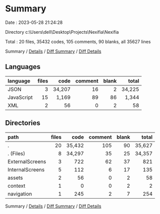 # Summary

Date : 2023-05-28 21:24:28

Directory c:\\Users\\dell\\Desktop\\Projects\\Nexifia\\Nexifia

Total : 20 files,  35432 codes, 105 comments, 90 blanks, all 35627 lines

Summary / [Details](details.md) / [Diff Summary](diff.md) / [Diff Details](diff-details.md)

## Languages
| language | files | code | comment | blank | total |
| :--- | ---: | ---: | ---: | ---: | ---: |
| JSON | 3 | 34,207 | 16 | 2 | 34,225 |
| JavaScript | 15 | 1,169 | 89 | 86 | 1,344 |
| XML | 2 | 56 | 0 | 2 | 58 |

## Directories
| path | files | code | comment | blank | total |
| :--- | ---: | ---: | ---: | ---: | ---: |
| . | 20 | 35,432 | 105 | 90 | 35,627 |
| . (Files) | 8 | 34,297 | 35 | 25 | 34,357 |
| ExternalScreens | 3 | 722 | 62 | 37 | 821 |
| InternalScreens | 5 | 112 | 6 | 17 | 135 |
| assets | 2 | 56 | 0 | 2 | 58 |
| context | 1 | 0 | 0 | 2 | 2 |
| navigation | 1 | 245 | 2 | 7 | 254 |

Summary / [Details](details.md) / [Diff Summary](diff.md) / [Diff Details](diff-details.md)